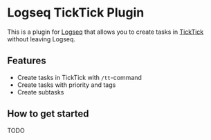 # Logseq TickTick Plugin

This is a plugin for [Logseq](https://logseq.com/) that allows you to create tasks in [TickTick](https://ticktick.com/) without leaving Logseq.

## Features

- Create tasks in TickTick with `/tt`-command
- Create tasks with priority and tags
- Create subtasks 

## How to get started

TODO